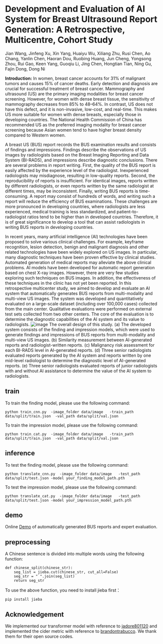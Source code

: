 # Development and Evaluation of AI System for Breast Ultrasound Report Generation: A Retrospective, Multicentre, Cohort Study

Jian Wang,
Jinfeng Xu,
Xin Yang,
Huaiyu Wu,
Xiliang Zhu,
Rusi Chen,
Ao Chang,
Yanlin Chen,
Haoran Dou,
Ruobing Huang,
Jun Cheng,
Yongsong Zhou,
Rui Gao,
Keen Yang,
Guoqiu Li,
Jing Chen,
Hongtian Tian,
Ning Gu,
Fajin Dong,
Dong Ni

**Introduction:** In women, breast cancer accounts for 31\% of malignant tumors and causes 15\% of cancer deaths. Early detection and diagnosis are crucial for successful treatment of breast cancer. Mammography and ultrasound (US) are the primary imaging modalities for breast cancer screening. However, for women with dense breast tissue, the sensitivity of mammography decreases from 85\% to 48–64\%. In contrast, US does not have this defect, and it is non-invasive, low-cost, and real-time. This makes US more suitable for women with dense breasts, especially those in developing countries. The National Health Commission of China has recommended US as the preferred imaging modality for breast cancer screening because Asian women tend to have higher breast density compared to Western women.

A breast US (BUS) report records the BUS examination results and consists of findings and impressions. Findings describe the observations of US images by radiologists based on the Breast Imaging Reporting and Data System (BI-RADS), and impressions describe diagnostic conclusions. There are several problems in report writing. First, the quality of the BUS report is easily affected by the experience level of the radiologist. Inexperienced radiologists may misdiagnose, resulting in low-quality reports. Second, the reproducibility of reports is insufficient. For identical images, reports written by different radiologists, or even reports written by the same radiologist at different times, may be inconsistent. Finally, writing BUS reports is time-consuming. A report may consist of hundreds of words, and writing such a report will reduce the efficiency of BUS examinations. These challenges are more pronounced in developing countries, where radiologists are less experienced, medical training is less standardized, and patient-to-radiologist ratios tend to be higher than in developed countries. Therefore, it is of great significance to develop a tool that can assist radiologists in writing BUS reports in developing countries.

In recent years, many artificial intelligence (AI) technologies have been proposed to solve various clinical challenges. For example, keyframe recognition, lesion detection, benign and malignant diagnosis and other related technologies have been widely explored on US images. In particular, many diagnostic techniques have been proven effective by clinical studies. Automated generation of medical reports may alleviate the above clinical problems. AI models have been developed for automatic report generation based on chest X-ray images. However, there are very few studies exploring such techniques on BUS images. In addition, the effectiveness of these techniques in the clinic has not yet been reported.
In this retrospective multicenter study, we aimed to develop and evaluate an AI system that automatically generates BUS reports from multi-modality and multi-view US images. The system was developed and quantitatively evaluated on a large-scale dataset (including over 100,000 cases) collected from the main center. Qualitative evaluations were performed on external test sets collected from two other centers. The core of the evaluation is to determine the diagnostic capabilities of the AI system and its value to radiologists.
![image](https://github.com/TIanCat/Breast_US_Report_Generation/blob/main/figure/framework.png)
The overall design of this study. (a) The developed system consists of the finding and impression models, which were used to generate findings and impressions of BUS reports from multi-modality and multi-view US images. (b) Similarity measurement between AI-generated reports and radiologist-written reports. (c) Malignancy risk assessment for each BI-RADS level in AI-generated reports. (d) Three senior radiologists evaluated reports generated by the AI system and reports written by one mid-level radiologist to determine the diagnostic level of AI-generated reports. (e) Three senior radiologists evaluated reports of junior radiologists with and without AI assistance to determine the value of the AI system to radiologists.


## train
To train the finding model, please use the following command:
```
python train_cnn.py  -image_folder data/image   -train_path  data/split/train.json  -val_path data/split/val.json
```

To train the impression model, please use the following command:
```
python train_cat.py  -image_folder data/image   -train_path  data/split/train.json  -val_path data/split/val.json
```

## inference
To test the finding model, please use the following command:
```
python translate_cnn.py  -image_folder data/image   -test_path  data/split/test.json -model your_finding_model_path.pth
```

To test the impression model, please use the following command:
```
python translate_cat.py  -image_folder data/image   -test_path  data/split/test.json -model your_impression_model_path.pth
```

## demo
Online [Demo](http://www.ai4busrg.com/) of automatically generated BUS reports and expert evaluation.

## preprocessing
A Chinese sentence is divided into multiple words using the following function:
```
def chinese_split(chinese_str):
    seg_list = jieba.cut(chinese_str, cut_all=False)
    seg_str = " ".join(seg_list)
    return seg_str
```
To use the above function, you need to install jieba first：
```
pip install jieba
```
## Acknowledgement
We implemented our transformer model with reference to [jadore801120](https://github.com/jadore801120/attention-is-all-you-need-pytorch/tree/master) and implemented the cider metric with reference to [brandontrabucco](https://github.com/brandontrabucco/cider). We thank them for their open source codes.
